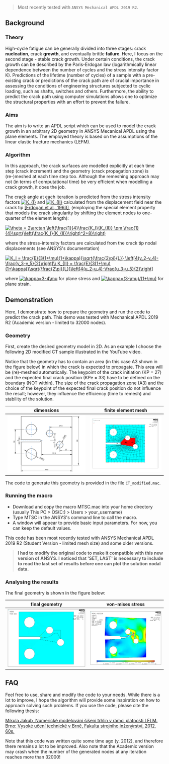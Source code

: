 > Most recently tested with `ANSYS Mechanical APDL 2019 R2`.

## Background
### Theory
High-cycle fatigue can be generally divided into three stages: crack **nucleation**, crack **growth**, and eventually brittle **failure**. Here, I focus on the second stage - stable crack growth. Under certain conditions, the crack growth can be described by the Paris-Erdogan law (logarithmically linear dependence between the number of cycles and the stress intensity factor K). Predictions of the lifetime (number of cycles) of a sample with a pre-existing crack or predictions of the crack path are of crucial importance in assessing the conditions of engineering structures subjected to cyclic loading, such as shafts, switches and others. Furthermore, the ability to predict the crack path using computer simulations allows one to optimize the structural properties with an effort to prevent the failure.

### Aims
The aim is to write an APDL script which can be used to model the crack growth in an arbitrary 2D geometry in ANSYS Mecanical APDL using the plane elements. The employed theory is based on the assumptions of the linear elastic fracture mechanics (LEFM).

### Algorithm
In this approach, the crack surfaces are modelled explicitly at each time step (crack increment) and the geometry (crack propagation zone) is (re-)meshed at each time step too. Although the remeshing approach may not (in terms of computational time) be very efficient when modelling a crack growth, it does the job.

The crack angle at each iteration is predicted from the stress intensity factors <a href="https://www.codecogs.com/eqnedit.php?latex=\inline&space;K_{I}" target="_blank"><img src="https://latex.codecogs.com/svg.latex?\inline&space;K_{I}" title="K_{I}" /></a> and <a href="https://www.codecogs.com/eqnedit.php?latex=\inline&space;K_{II}" target="_blank"><img src="https://latex.codecogs.com/svg.latex?\inline&space;K_{II}" title="K_{II}" /></a> calculated from the displacement field near the crack tip <a href="https://doi.org/10.1115/1.3656897">[Erdogan et al., 1963]</a>, (employing the special element property that models the crack singularity by shifting the element nodes to one-quarter of the element length):

<a href="https://www.codecogs.com/eqnedit.php?latex=\theta&space;=&space;2\arctan&space;\left(\frac{1}{4}\frac{K_I}{K_{II}}&space;\pm&space;\frac{1}{4}\sqrt{\left(\frac{K_I}{K_{II}}\right)^2&plus;8}\right)" target="_blank"><img src="https://latex.codecogs.com/svg.latex?\theta&space;=&space;2\arctan&space;\left(\frac{1}{4}\frac{K_I}{K_{II}}&space;\pm&space;\frac{1}{4}\sqrt{\left(\frac{K_I}{K_{II}}\right)^2&plus;8}\right)" title="\theta = 2\arctan \left(\frac{1}{4}\frac{K_I}{K_{II}} \pm \frac{1}{4}\sqrt{\left(\frac{K_I}{K_{II}}\right)^2+8}\right)" /></a>

where the stress-intensity factors are calculated from the crack tip nodal displacements (see ANSYS's documentation)

<a href="https://www.codecogs.com/eqnedit.php?latex=K_I&space;=&space;\frac{E}{3(1&plus;\mu)(1&plus;\kappa)}\sqrt{\frac{2\pi}{L}}&space;\left[4(v_2-v_4)-\frac{v_3-v_5}{2}\right]\\&space;K_{II}&space;=&space;\frac{E}{3(1&plus;\mu)(1&plus;\kappa)}\sqrt{\frac{2\pi}{L}}\left[4(u_2-u_4)-\frac{u_3-u_5}{2}\right]" target="_blank"><img src="https://latex.codecogs.com/svg.latex?K_I&space;=&space;\frac{E}{3(1&plus;\mu)(1&plus;\kappa)}\sqrt{\frac{2\pi}{L}}&space;\left[4(v_2-v_4)-\frac{v_3-v_5}{2}\right]\\&space;K_{II}&space;=&space;\frac{E}{3(1&plus;\mu)(1&plus;\kappa)}\sqrt{\frac{2\pi}{L}}\left[4(u_2-u_4)-\frac{u_3-u_5}{2}\right]" title="K_I = \frac{E}{3(1+\mu)(1+\kappa)}\sqrt{\frac{2\pi}{L}} \left[4(v_2-v_4)-\frac{v_3-v_5}{2}\right]\\ K_{II} = \frac{E}{3(1+\mu)(1+\kappa)}\sqrt{\frac{2\pi}{L}}\left[4(u_2-u_4)-\frac{u_3-u_5}{2}\right]" /></a>

where <a href="https://www.codecogs.com/eqnedit.php?latex=\inline&space;\kappa=3-4\mu" target="_blank"><img src="https://latex.codecogs.com/svg.latex?\inline&space;\kappa=3-4\mu" title="\kappa=3-4\mu" /></a> for plane stress and <a href="https://www.codecogs.com/eqnedit.php?latex=\inline&space;\kappa=(3-\mu)/(1&plus;\mu)" target="_blank"><img src="https://latex.codecogs.com/svg.latex?\inline&space;\kappa=(3-\mu)/(1&plus;\mu)" title="\kappa=(3-\mu)/(1+\mu)" /></a> for plane strain.

## Demonstration
Here, I demonstrate how to prepare the geometry and run the code to predict the crack path. This demo was tested with Mechanical APDL 2019 R2 (Academic version - limited to 32000 nodes).


### Geometry



First, create the desired geometry model in 2D. As an example I choose the following 2D modified CT sample illustrated in the YouTube video.

Notice that the geometry has to contain an area (in this case A3 shown in the figure below) in which the crack is expected to propagate. This area will be (re)-meshed automatically. The keypoint of the crack initiation (KP = 27) and the expected final crack position (KPe = 33) have to be defined on the boundary (NOT within). The size of the crack propagation zone (A3) and the choice of the keypoint of the expected final crack position do not influence the result; however, they influence the efficiency (time to remesh) and stability of the solution.

dimensions                   | finite element mesh
:---------------------------:|:---------------------------:
![](figures/drawing.svg)  | ![](figures/initial_mesh.svg)

The code to generate this geometry is provided in the file `CT_modified.mac`.

### Running the macro

- Download and copy the macro MTSC.mac into your home directory (usually This PC > OS(C:) > Users > your_username)
- Type MTSC in the ANSYS's command line to call the macro.
- A window will appear to provide basic input parameters. For now, you can keep the default values.

This code has been most recently tested with ANSYS Mechanical APDL 2019 R2 (Student Version - limited mesh size) and some older versions.

> **I had to modify the original code to make it compatible with this new version of ANSYS. I noticed that 'SET, LAST' is necessary to include to read the last set of results before one can plot the solution nodal data.**

### Analysing the results

The final geometry is shown in the figure below:

final geometry               | von-mises stress
:---------------------------:|:---------------------------:
![](figures/final_geometry.png)  | ![](figures/final_mises.png)

## FAQ
Feel free to use, share and modify the code to your needs. While there is a lot to improve, I hope the algorithm will provide some inspiration on how to approach solving such problems. If you use the code, please cite the following thesis:

<a href="https://www.vutbr.cz/en/students/final-thesis?zp_id=49360">Mikula Jakub, Numerické modelování šišení trhlin v rámci platnosti LELM. Brno: Vysoké učení technické v Brně, Fakulta strojního inženýrství, 2012. 60s.</a>


Note that this code was written quite some time ago (y. 2012), and therefore there remains a lot to be improved. Also note that the Academic version may crash when the number of the generated nodes at any iteration reaches more than 32000!

